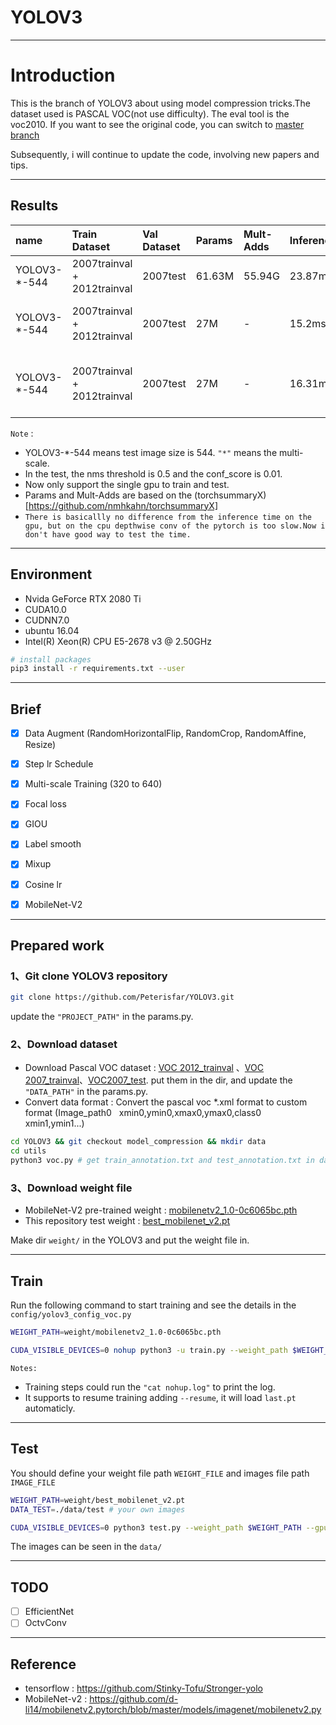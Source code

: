# YOLOV3
---
# Introduction
This is the branch of YOLOV3 about using model compression tricks.The dataset used is PASCAL VOC(not use difficulty). The eval tool is the voc2010. If you want to see the original code, you can switch to [master branch](https://github.com/Peterisfar/YOLOV3)

Subsequently, i will continue to update the code, involving new papers and tips.

---
## Results


| name | Train Dataset | Val Dataset | Params | Mult-Adds | Inference(GPU) | mAP | notes |
| :-----| :-----| :-----| :-----| :-----| :-----| :-----| :-----|
| YOLOV3-\*-544 | 2007trainval + 2012trainval | 2007test | 61.63M | 55.94G | 23.87ms | 0.832 | darknet53 |
| YOLOV3-\*-544 | 2007trainval + 2012trainval | 2007test | 27M | - | 15.2ms | 0.792 | MobileNet-v2 & FPN(partly conv->dw+pw) |
| YOLOV3-\*-544 | 2007trainval + 2012trainval | 2007test | 27M | - | 16.31ms | 0.808 | MobileNet-v2 & FPN(generally conv->dw+pw) |


`Note` : 

* YOLOV3-*-544 means test image size is 544. `"*"` means the multi-scale.
* In the test, the nms threshold is 0.5 and the conf_score is 0.01.
* Now only support the single gpu to train and test.
* Params and Mult-Adds are based on the (torchsummaryX)[https://github.com/nmhkahn/torchsummaryX]
* `There is basicallly no difference from the inference time on the gpu, but on the cpu depthwise conv of the pytorch is too slow.Now i don't have good way to test the time.`
 
---
## Environment

* Nvida GeForce RTX 2080 Ti
* CUDA10.0
* CUDNN7.0
* ubuntu 16.04
* Intel(R) Xeon(R) CPU E5-2678 v3 @ 2.50GHz

```bash
# install packages
pip3 install -r requirements.txt --user
```

---
## Brief

* [x] Data Augment (RandomHorizontalFlip, RandomCrop, RandomAffine, Resize)
* [x] Step lr Schedule 
* [x] Multi-scale Training (320 to 640)
* [x] Focal loss
* [x] GIOU
* [x] Label smooth
* [x] Mixup
* [x] Cosine lr
* [x] MobileNet-V2


---
## Prepared work

### 1、Git clone YOLOV3 repository
```Bash
git clone https://github.com/Peterisfar/YOLOV3.git
```
update the `"PROJECT_PATH"` in the params.py.
### 2、Download dataset
* Download Pascal VOC dataset : [VOC 2012_trainval](http://host.robots.ox.ac.uk/pascal/VOC/voc2012/VOCtrainval_11-May-2012.tar) 、[VOC 2007_trainval](http://host.robots.ox.ac.uk/pascal/VOC/voc2007/VOCtrainval_06-Nov-2007.tar)、[VOC2007_test](http://host.robots.ox.ac.uk/pascal/VOC/voc2007/VOCtest_06-Nov-2007.tar). put them in the dir, and update the `"DATA_PATH"` in the params.py.
* Convert data format : Convert the pascal voc *.xml format to custom format (Image_path0 &nbsp; xmin0,ymin0,xmax0,ymax0,class0 &nbsp; xmin1,ymin1...)

```bash
cd YOLOV3 && git checkout model_compression && mkdir data
cd utils
python3 voc.py # get train_annotation.txt and test_annotation.txt in data/
```

### 3、Download weight file
* MobileNet-V2 pre-trained weight :  [mobilenetv2_1.0-0c6065bc.pth](https://pan.baidu.com/s/1BwObvtGalF2R2iE3u-XqhQ) 
* This repository test weight : [best_mobilenet_v2.pt](https://pan.baidu.com/s/12D-f9jQB1HVHdjXPDL_c_g)

Make dir `weight/` in the YOLOV3 and put the weight file in.

---
## Train

Run the following command to start training and see the details in the `config/yolov3_config_voc.py`

```Bash
WEIGHT_PATH=weight/mobilenetv2_1.0-0c6065bc.pth

CUDA_VISIBLE_DEVICES=0 nohup python3 -u train.py --weight_path $WEIGHT_PATH --gpu_id 0 > nohup.log 2>&1 &

```

`Notes:`

* Training steps could run the `"cat nohup.log"` to print the log.
* It supports to resume training adding `--resume`, it will load `last.pt` automaticly.

---
## Test
You should define your weight file path `WEIGHT_FILE` and images file path `IMAGE_FILE`
```Bash
WEIGHT_PATH=weight/best_mobilenet_v2.pt
DATA_TEST=./data/test # your own images

CUDA_VISIBLE_DEVICES=0 python3 test.py --weight_path $WEIGHT_PATH --gpu_id 0 --visiual $DATA_TEST --eval

```
The images can be seen in the `data/`

---
## TODO

* [ ] EfficientNet
* [ ] OctvConv

---
## Reference

* tensorflow : https://github.com/Stinky-Tofu/Stronger-yolo
* MobileNet-v2 : https://github.com/d-li14/mobilenetv2.pytorch/blob/master/models/imagenet/mobilenetv2.py

